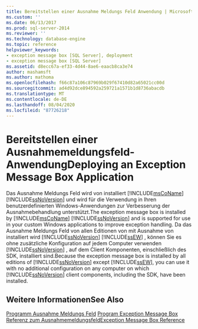 ```yaml
---
title: Bereitstellen einer Ausnahme Meldungs Feld Anwendung | Microsoft-Dokumentation
ms.custom: ''
ms.date: 06/13/2017
ms.prod: sql-server-2014
ms.reviewer: ''
ms.technology: database-engine
ms.topic: reference
helpviewer_keywords:
- exception message box [SQL Server], deployment
- exception message box [SQL Server]
ms.assetid: d8ecc67a-ef33-4d44-8ae6-eaacb8ca3e74
author: mashamsft
ms.author: mathoma
ms.openlocfilehash: f66c87a106c87969b029f67410d82a65021cc00d
ms.sourcegitcommit: ad4d92dce894592a259721a1571b1d8736abacdb
ms.translationtype: MT
ms.contentlocale: de-DE
ms.lasthandoff: 08/04/2020
ms.locfileid: "87726218"
---
```

# <a name="deploying-an-exception-message-box-application"></a><span data-ttu-id="1f66b-102">Bereitstellen einer Ausnahmemeldungsfeld-Anwendung</span><span class="sxs-lookup"><span data-stu-id="1f66b-102">Deploying an Exception Message Box Application</span></span>
  <span data-ttu-id="1f66b-103">Das Ausnahme Meldungs Feld wird von installiert [!INCLUDE[msCoName](../../includes/msconame-md.md)] [!INCLUDE[ssNoVersion](../../includes/ssnoversion-md.md)] und wird für die Verwendung in Ihren benutzerdefinierten Windows-Anwendungen zur Verbesserung der Ausnahmebehandlung unterstützt.</span><span class="sxs-lookup"><span data-stu-id="1f66b-103">The exception message box is installed by [!INCLUDE[msCoName](../../includes/msconame-md.md)] [!INCLUDE[ssNoVersion](../../includes/ssnoversion-md.md)] and is supported for use in your custom Windows applications to improve exception handling.</span></span> <span data-ttu-id="1f66b-104">Da das Ausnahme Meldungs Feld von allen Editionen von mit Ausnahme von installiert wird [!INCLUDE[ssNoVersion](../../includes/ssnoversion-md.md)] [!INCLUDE[ssEW](../../includes/ssew-md.md)] , können Sie es ohne zusätzliche Konfiguration auf jedem Computer verwenden [!INCLUDE[ssNoVersion](../../includes/ssnoversion-md.md)] , auf dem Client Komponenten, einschließlich des SDK, installiert sind.</span><span class="sxs-lookup"><span data-stu-id="1f66b-104">Because the exception message box is installed by all editions of [!INCLUDE[ssNoVersion](../../includes/ssnoversion-md.md)] except [!INCLUDE[ssEW](../../includes/ssew-md.md)], you can use it with no additional configuration on any computer on which [!INCLUDE[ssNoVersion](../../includes/ssnoversion-md.md)] client components, including the SDK, have been installed.</span></span>  
  
## <a name="see-also"></a><span data-ttu-id="1f66b-105">Weitere Informationen</span><span class="sxs-lookup"><span data-stu-id="1f66b-105">See Also</span></span>  
 <span data-ttu-id="1f66b-106">[Programm Ausnahme Meldungs Feld](../../../2014/database-engine/dev-guide/program-exception-message-box.md) </span><span class="sxs-lookup"><span data-stu-id="1f66b-106">[Program Exception Message Box](../../../2014/database-engine/dev-guide/program-exception-message-box.md) </span></span>  
 [<span data-ttu-id="1f66b-107">Referenz zum Ausnahmemeldungsfeld</span><span class="sxs-lookup"><span data-stu-id="1f66b-107">Exception Message Box Reference</span></span>](../../../2014/database-engine/dev-guide/exception-message-box-reference.md)  
  
  
